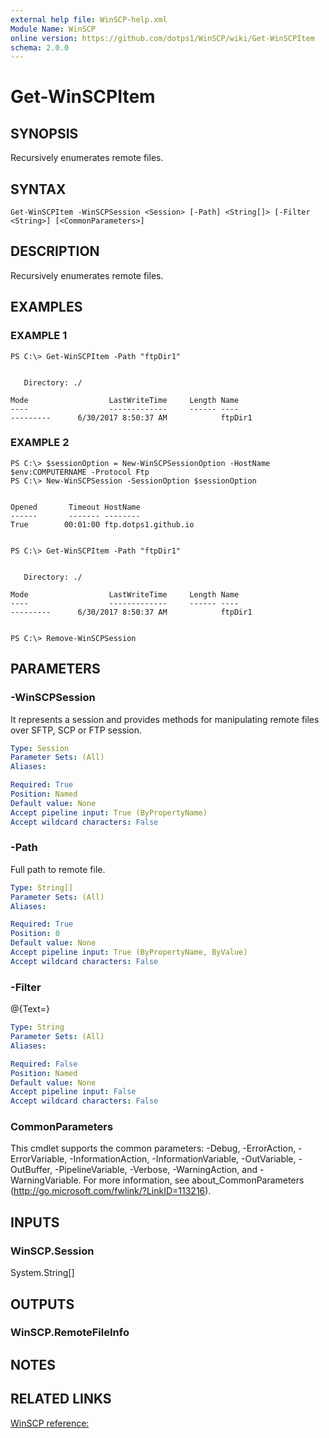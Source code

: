 ```yaml
---
external help file: WinSCP-help.xml
Module Name: WinSCP
online version: https://github.com/dotps1/WinSCP/wiki/Get-WinSCPItem
schema: 2.0.0
---
```


# Get-WinSCPItem

## SYNOPSIS
Recursively enumerates remote files.

## SYNTAX

```
Get-WinSCPItem -WinSCPSession <Session> [-Path] <String[]> [-Filter <String>] [<CommonParameters>]
```

## DESCRIPTION
Recursively enumerates remote files.

## EXAMPLES

### EXAMPLE 1
```
PS C:\> Get-WinSCPItem -Path "ftpDir1"


   Directory: ./

Mode                  LastWriteTime     Length Name
----                  -------------     ------ ----
---------      6/30/2017 8:50:37 AM            ftpDir1
```

### EXAMPLE 2
```
PS C:\> $sessionOption = New-WinSCPSessionOption -HostName $env:COMPUTERNAME -Protocol Ftp
PS C:\> New-WinSCPSession -SessionOption $sessionOption


Opened       Timeout HostName
------       ------- --------
True        00:01:00 ftp.dotps1.github.io


PS C:\> Get-WinSCPItem -Path "ftpDir1"


   Directory: ./

Mode                  LastWriteTime     Length Name
----                  -------------     ------ ----
---------      6/30/2017 8:50:37 AM            ftpDir1


PS C:\> Remove-WinSCPSession
```

## PARAMETERS

### -WinSCPSession
It represents a session and provides methods for manipulating remote files over SFTP, SCP or FTP session.

```yaml
Type: Session
Parameter Sets: (All)
Aliases:

Required: True
Position: Named
Default value: None
Accept pipeline input: True (ByPropertyName)
Accept wildcard characters: False
```

### -Path
Full path to remote file.

```yaml
Type: String[]
Parameter Sets: (All)
Aliases:

Required: True
Position: 0
Default value: None
Accept pipeline input: True (ByPropertyName, ByValue)
Accept wildcard characters: False
```

### -Filter
@{Text=}

```yaml
Type: String
Parameter Sets: (All)
Aliases:

Required: False
Position: Named
Default value: None
Accept pipeline input: False
Accept wildcard characters: False
```

### CommonParameters
This cmdlet supports the common parameters: -Debug, -ErrorAction, -ErrorVariable, -InformationAction, -InformationVariable, -OutVariable, -OutBuffer, -PipelineVariable, -Verbose, -WarningAction, and -WarningVariable. For more information, see about_CommonParameters (http://go.microsoft.com/fwlink/?LinkID=113216).

## INPUTS

### WinSCP.Session
System.String\[\]

## OUTPUTS

### WinSCP.RemoteFileInfo

## NOTES

## RELATED LINKS

[WinSCP reference:](https://winscp.net/eng/docs/library_session_getfileinfo)

